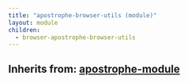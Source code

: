 ```yaml
---
title: "apostrophe-browser-utils (module)"
layout: module
children:
  - browser-apostrophe-browser-utils
---
```

## Inherits from: [apostrophe-module](../apostrophe-module/index.html)

